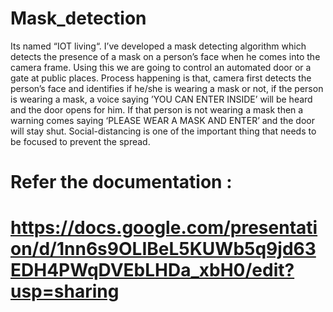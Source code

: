 # Mask_detection
Its named “IOT living“.
I’ve developed a mask detecting algorithm which detects the presence of a mask on a person’s face when he comes into the camera frame. 
Using this we are going to  control an automated door or a gate at public places.
Process happening is that, camera first detects the person’s face and identifies if he/she is wearing a mask or not, if the person is wearing a mask, a voice saying ’YOU CAN ENTER INSIDE’ will be heard and the door opens for him.
If that person is not wearing a mask then a warning comes saying ‘PLEASE WEAR A MASK AND ENTER’ and the door will stay shut.
Social-distancing is one of the important thing that needs to be focused to prevent the spread.

# Refer the documentation :
# https://docs.google.com/presentation/d/1nn6s9OLIBeL5KUWb5q9jd63EDH4PWqDVEbLHDa_xbH0/edit?usp=sharing
